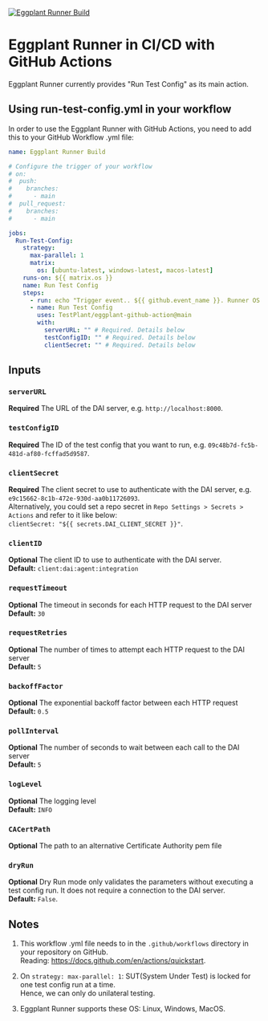 [![Eggplant Runner Build](https://github.com/TestPlant/eggplant-github-action/actions/workflows/eggplant-runner-demo.yml/badge.svg)](https://github.com/TestPlant/eggplant-github-action/actions/workflows/eggplant-runner-demo.yml)

# Eggplant Runner in CI/CD with GitHub Actions

Eggplant Runner currently provides "Run Test Config" as its main action.

## Using run-test-config.yml in your workflow

In order to use the Eggplant Runner with GitHub Actions, you need to add this to your GitHub Workflow .yml file:

```yaml
name: Eggplant Runner Build

# Configure the trigger of your workflow
# on:
#  push:
#    branches:
#      - main
#  pull_request:
#    branches:
#      - main

jobs:
  Run-Test-Config:
    strategy:
      max-parallel: 1
      matrix:
        os: [ubuntu-latest, windows-latest, macos-latest]
    runs-on: ${{ matrix.os }}
    name: Run Test Config
    steps:
      - run: echo "Trigger event.. ${{ github.event_name }}. Runner OS.. ${{ runner.os }}."
      - name: Run Test Config
        uses: TestPlant/eggplant-github-action@main
        with:
          serverURL: "" # Required. Details below
          testConfigID: "" # Required. Details below
          clientSecret: "" # Required. Details below
```

## Inputs

### `serverURL`
**Required** The URL of the DAI server, e.g. `http://localhost:8000`.

### `testConfigID`
**Required** The ID of the test config that you want to run, e.g. `09c48b7d-fc5b-481d-af80-fcffad5d9587`.

### `clientSecret`
**Required** The client secret to use to authenticate with the DAI server, e.g. `e9c15662-8c1b-472e-930d-aa0b11726093`.<br />
             Alternatively, you could set a repo secret in `Repo Settings > Secrets > Actions` and refer to it like below:<br />
             `clientSecret: "${{ secrets.DAI_CLIENT_SECRET }}"`.
             
### `clientID`
**Optional** The client ID to use to authenticate with the DAI server.<br />
**Default:** `client:dai:agent:integration`

### `requestTimeout`
**Optional** The timeout in seconds for each HTTP request to the DAI server<br />
**Default:** `30`

### `requestRetries`
**Optional** The number of times to attempt each HTTP request to the DAI server<br />
**Default:** `5`

### `backoffFactor`
**Optional** The exponential backoff factor between each HTTP request<br />
**Default:** `0.5`

### `pollInterval`
**Optional** The number of seconds to wait between each call to the DAI server<br />
**Default:** `5`

### `logLevel`
**Optional** The logging level<br />
**Default:** `INFO`

### `CACertPath`
**Optional** The path to an alternative Certificate Authority pem file<br />

### `dryRun`
**Optional** Dry Run mode only validates the parameters without executing a test config run. It does not require a connection to the DAI server.<br />
**Default:** `False`.


## Notes

1. This workflow .yml file needs to in the `.github/workflows` directory in your repository on GitHub.<br />
Reading: https://docs.github.com/en/actions/quickstart.


2. On `strategy: max-parallel: 1`: SUT(System Under Test) is locked for one test config run at a time.<br />
Hence, we can only do unilateral testing.


3. Eggplant Runner supports these OS: Linux, Windows, MacOS.
